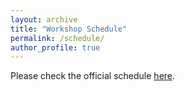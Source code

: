 ```yaml
---
layout: archive
title: "Workshop Schedule"
permalink: /schedule/
author_profile: true
---
```


Please check the official schedule [here](https://neurips.cc/virtual/2020/public/workshop_16117.html).
